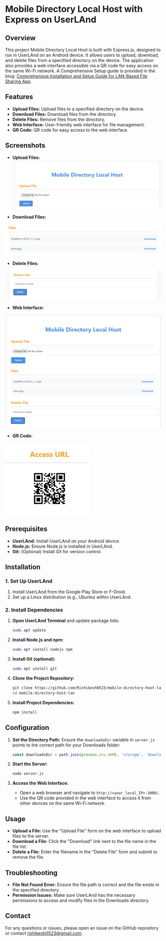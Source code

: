# Mobile Directory Local Host with Express on UserLAnd

## Overview

This project Mobile Directory Local Host is built with Express.js, designed to run in UserLAnd on an Android device. It allows users to upload, download, and delete files from a specified directory on the device. The application also provides a web interface accessible via a QR code for easy access on the same Wi-Fi network.
A Comprehensive Setup guide is provided in the blog: [Comprehensive Installation and Setup Guide for LAN-Based File Sharing App](https://medium.com/@rishikesh0523/comprehensive-installation-and-setup-guide-for-lan-based-file-sharing-app-c1796ab102df).

## Features

- **Upload Files:** Upload files to a specified directory on the device.
- **Download Files:** Download files from the directory.
- **Delete Files:** Remove files from the directory.
- **Web Interface:** User-friendly web interface for file management.
- **QR Code:** QR code for easy access to the web interface.

## Screenshots

- **Upload Files:**
![Upload Files](images/upload_files.png)

- **Download Files:** 

![Download Files](images/download_files.png)

- **Delete Files:** 

![Delete Files](images/delete_files.png)

- **Web Interface:** 

![Web Interface](images/web_interface.png)

- **QR Code:** 

![qr_code](images/qr_code.png)

## Prerequisites

- **UserLAnd:** Install UserLAnd on your Android device.
- **Node.js:** Ensure Node.js is installed in UserLAnd.
- **Git:** (Optional) Install Git for version control.

## Installation

### 1. Set Up UserLAnd

1. Install UserLAnd from the Google Play Store or F-Droid.
2. Set up a Linux distribution (e.g., Ubuntu) within UserLAnd.

### 2. Install Dependencies

1. **Open UserLAnd Terminal** and update package lists:
   ```bash
   sudo apt update
   ```

2. **Install Node.js and npm:**
   ```bash
   sudo apt install nodejs npm
   ```

3. **Install Git (optional):**
   ```bash
   sudo apt install git
   ```

4. **Clone the Project Repository:**
   ```bash
   git clone https://github.com/Rishikesh0523/mobile-directory-host-lan.git
   cd mobile-directory-host-lan
   ```

5. **Install Project Dependencies:**
   ```bash
   npm install
   ```

## Configuration

1. **Set the Directory Path:**
   Ensure the `downloadsDir` variable in `server.js` points to the correct path for your Downloads folder:
   ```javascript
   const downloadsDir = path.join(process.env.HOME, 'storage', 'downloads');
   ```

2. **Start the Server:**
   ```bash
   node server.js
   ```

3. **Access the Web Interface:**
   - Open a web browser and navigate to `http://<your_local_IP>:3000/`.
   - Use the QR code provided in the web interface to access it from other devices on the same Wi-Fi network.

## Usage

- **Upload a File:** Use the "Upload File" form on the web interface to upload files to the server.
- **Download a File:** Click the "Download" link next to the file name in the file list.
- **Delete a File:** Enter the filename in the "Delete File" form and submit to remove the file.

## Troubleshooting

- **File Not Found Error:** Ensure the file path is correct and the file exists in the specified directory.
- **Permission Issues:** Make sure UserLAnd has the necessary permissions to access and modify files in the Downloads directory.

## Contact

For any questions or issues, please open an issue on the GitHub repository or contact [rishikesh0523@gmail.com](mailto:rishikesh0523@gmail.com).
